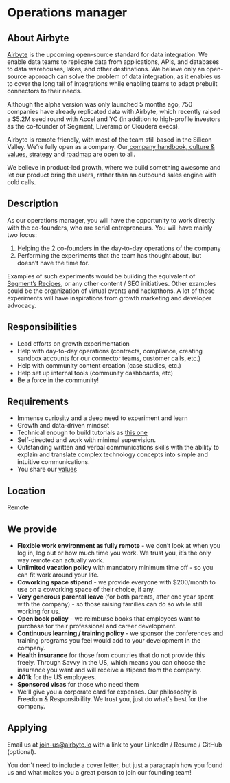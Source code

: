 # Operations manager

## **About Airbyte**

[Airbyte](http://airbyte.io/) is the upcoming open-source standard for data integration. We enable data teams to replicate data from applications, APIs, and databases to data warehouses, lakes, and other destinations. We believe only an open-source approach can solve the problem of data integration, as it enables us to cover the long tail of integrations while enabling teams to adapt prebuilt connectors to their needs.

Although the alpha version was only launched 5 months ago, 750 companies have already replicated data with Airbyte, which recently raised a $5.2M seed round with Accel and YC \(in addition to high-profile investors as the co-founder of Segment, Liveramp or Cloudera execs\). 

Airbyte is remote friendly, with most of the team still based in the Silicon Valley. We’re fully open as a company. Our[ company handbook](https://docs.airbyte.io/company-handbook),[ culture & values](https://docs.airbyte.io/company-handbook/culture-and-values),[ strategy](https://docs.airbyte.io/company-handbook/strategy) and[ roadmap](https://docs.airbyte.io/roadmap) are open to all.

We believe in product-led growth, where we build something awesome and let our product bring the users, rather than an outbound sales engine with cold calls.

## **Description**

As our operations manager, you will have the opportunity to work directly with the co-founders, who are serial entrepreneurs. You will have mainly two focus: 

1. Helping the 2 co-founders in the day-to-day operations of the company
2. Performing the experiments that the team has thought about, but doesn’t have the time for. 

Examples of such experiments would be building the equivalent of [Segment’s Recipes](http://segment.com/recipes), or any other content / SEO initiatives. Other examples could be the organization of virtual events and hackathons. A lot of those experiments will have inspirations from growth marketing and developer advocacy. 

## **Responsibilities**

* Lead efforts on growth experimentation
* Help with day-to-day operations \(contracts, compliance, creating sandbox accounts for our connector teams, customer calls, etc.\) 
* Help with community content creation \(case studies, etc.\)
* Help set up internal tools \(community dashboards, etc\)
* Be a force in the community!

## **Requirements**

* Immense curiosity and a deep need to experiment and learn
* Growth and data-driven mindset 
* Technical enough to build tutorials as [this one](https://docs.airbyte.io/tutorials/slack-history)
* Self-directed and work with minimal supervision.
* Outstanding written and verbal communications skills with the ability to explain and translate complex technology concepts into simple and intuitive communications.
* You share our [values](https://docs.airbyte.io/company-handbook/culture-and-values)

## **Location**

Remote 

## **We provide**

* **Flexible work environment as fully remote** - we don’t look at when you log in, log out or how much time you work. We trust you, it’s the only way remote can actually work. 
* **Unlimited vacation policy** with mandatory minimum time off - so you can fit work around your life.
* **Coworking space stipend** - we provide everyone with $200/month to use on a coworking space of their choice, if any.
* **Very generous parental leave** (for both parents, after one year spent with the company) - so those raising families can do so while still working for us.
* **Open book policy** - we reimburse books that employees want to purchase for their professional and career development. 
* **Continuous learning / training policy** - we sponsor the conferences and training programs you feel would add to your development in the company. 
* **Health insurance** for those from countries that do not provide this freely. Through Savvy in the US, which means you can choose the insurance you want and will receive a stipend from the company. 
* **401k** for the US employees. 
* **Sponsored visas** for those who need them
* We'll give you a corporate card for expenses. Our philosophy is Freedom & Responsibiility. We trust you, just do what's best for the company.

## **Applying**

Email us at [join-us@airbyte.io](mailto:join-us@airbyte.io) with a link to your LinkedIn / Resume / GitHub \(optional\).

You don't need to include a cover letter, but just a paragraph how you found us and what makes you a great person to join our founding team!
